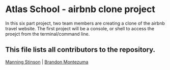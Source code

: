 # Atlas School - airbnb clone project
In this six part project, two team members are creating a clone of the airbnb travel website. The first project will be a console, or shell to access the proejct from the terminal/command line. 

## This file lists all contributors to the repository.
[Manning Stinson](https://github.com/manningstinson) | 
[Brandon Montezuma](https://github.com/bmontezuma)
